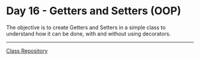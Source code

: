 # Day 16 - Getters and Setters (OOP)

The objective is to create Getters and Setters in a simple class to understand how it can be done, with and without using decorators.

-----------------------
[Class Repository](https://github.com/lvgalvao/data-engineering-roadmap/tree/main/bootcamp/aula11-15/05-GettereSetter)
